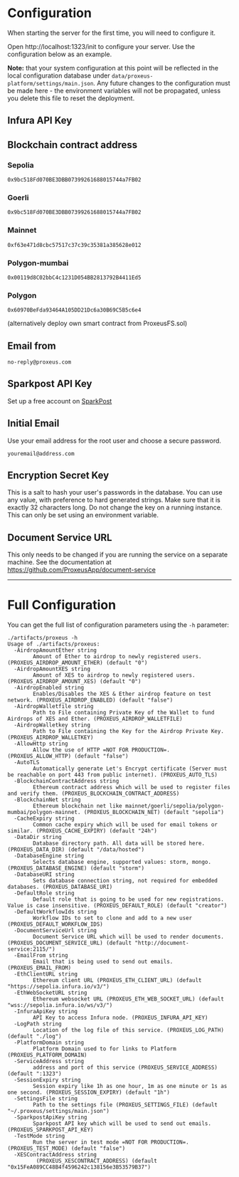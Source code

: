 # Configuration

When starting the server for the first time, you will need to configure it.

Open http://localhost:1323/init to configure your server.  Use the
configuration below as an example.

**Note:** that your system configuration at this point will be reflected in the local configuration database under `data/proxeus-platform/settings/main.json`. Any future changes to the configuration must be made here - the environment variables will not be propagated, unless you delete this file to reset the deployment.

## Infura API Key

## Blockchain contract address 
### Sepolia
```
0x9bc518Fd070BE3DBB07399261688015744a7FB02
```

### Goerli
```
0x9bc518Fd070BE3DBB07399261688015744a7FB02
```

### Mainnet
```
0xf63e471d8cbc57517c37c39c35381a385628e012
```

### Polygon-mumbai
```
0x00119d8C02bbC4c1231D054BB2813792B4411Ed5
```

### Polygon
```
0x60970BeFda93464A105DD21Dc6a30B69C5B5c6e4
```

(alternatively deploy own smart contract from ProxeusFS.sol)

## Email from

```
no-reply@proxeus.com
```

## Sparkpost API Key

Set up a free account on [SparkPost](https://www.sparkpost.com)

## Initial Email

Use your email address for the root user and choose a secure password.
```
youremail@address.com
```

## Encryption Secret Key

This is a salt to hash your user's passwords in the database. You can use any value, with preference to hard generated strings. Make sure that it is exactly 32 characters long. Do not change the key on a running instance. This can only be set using an environment variable.

## Document Service URL

This only needs to be changed if you are running the service on a separate machine. See the documentation at https://github.com/ProxeusApp/document-service

---

# Full Configuration

You can get the full list of configuration parameters using the `-h` parameter:

```
./artifacts/proxeus -h
Usage of ./artifacts/proxeus:
  -AirdropAmountEther string
    	Amount of Ether to airdrop to newly registered users. (PROXEUS_AIRDROP_AMOUNT_ETHER) (default "0")
  -AirdropAmountXES string
    	Amount of XES to airdrop to newly registered users. (PROXEUS_AIRDROP_AMOUNT_XES) (default "0")
  -AirdropEnabled string
    	Enables/Disables the XES & Ether airdrop feature on test network. (PROXEUS_AIRDROP_ENABLED) (default "false")
  -AirdropWalletfile string
    	Path to File containing Private Key of the Wallet to fund Airdrops of XES and Ether. (PROXEUS_AIRDROP_WALLETFILE)
  -AirdropWalletkey string
    	Path to File containing the Key for the Airdrop Private Key. (PROXEUS_AIRDROP_WALLETKEY)
  -AllowHttp string
    	Allow the use of HTTP =NOT FOR PRODUCTION=. (PROXEUS_ALLOW_HTTP) (default "false")
  -AutoTLS
    	Automatically generate Let's Encrypt certificate (Server must be reachable on port 443 from public internet). (PROXEUS_AUTO_TLS)
  -BlockchainContractAddress string
    	Ethereum contract address which will be used to register files and verify them. (PROXEUS_BLOCKCHAIN_CONTRACT_ADDRESS)
  -BlockchainNet string
    	Ethereum blockchain net like mainnet/goerli/sepolia/polygon-mumbai/polygon-mainnet. (PROXEUS_BLOCKCHAIN_NET) (default "sepolia")
  -CacheExpiry string
    	Common cache expiry which will be used for email tokens or similar. (PROXEUS_CACHE_EXPIRY) (default "24h")
  -DataDir string
    	Database directory path. All data will be stored here. (PROXEUS_DATA_DIR) (default "/data/hosted")
  -DatabaseEngine string
    	Selects database engine, supported values: storm, mongo. (PROXEUS_DATABASE_ENGINE) (default "storm")
  -DatabaseURI string
    	Sets database connection string, not required for embedded databases. (PROXEUS_DATABASE_URI)
  -DefaultRole string
    	Default role that is going to be used for new registrations. Value is case insensitive. (PROXEUS_DEFAULT_ROLE) (default "creator")
  -DefaultWorkflowIds string
    	Workflow IDs to set to clone and add to a new user (PROXEUS_DEFAULT_WORKFLOW_IDS)
  -DocumentServiceUrl string
    	Document Service URL which will be used to render documents. (PROXEUS_DOCUMENT_SERVICE_URL) (default "http://document-service:2115/")
  -EmailFrom string
    	Email that is being used to send out emails. (PROXEUS_EMAIL_FROM)
  -EthClientURL string
    	Ethereum client URL (PROXEUS_ETH_CLIENT_URL) (default "https://sepolia.infura.io/v3/")
  -EthWebSocketURL string
    	Ethereum websocket URL (PROXEUS_ETH_WEB_SOCKET_URL) (default "wss://sepolia.infura.io/ws/v3/")
  -InfuraApiKey string
    	API Key to access Infura node. (PROXEUS_INFURA_API_KEY)
  -LogPath string
    	Location of the log file of this service. (PROXEUS_LOG_PATH) (default "./log")
  -PlatformDomain string
    	Platform Domain used to for links to Platform (PROXEUS_PLATFORM_DOMAIN)
  -ServiceAddress string
    	address and port of this service (PROXEUS_SERVICE_ADDRESS) (default ":1323")
  -SessionExpiry string
    	Session expiry like 1h as one hour, 1m as one minute or 1s as one second. (PROXEUS_SESSION_EXPIRY) (default "1h")
  -SettingsFile string
    	Path to the settings file (PROXEUS_SETTINGS_FILE) (default "~/.proxeus/settings/main.json")
  -SparkpostApiKey string
    	Sparkpost API key which will be used to send out emails. (PROXEUS_SPARKPOST_API_KEY)
  -TestMode string
    	Run the server in test mode =NOT FOR PRODUCTION=. (PROXEUS_TEST_MODE) (default "false")
  -XESContractAddress string
    	 (PROXEUS_XESCONTRACT_ADDRESS) (default "0x15FeA089CC48B4f4596242c138156e3B53579B37")
```
